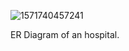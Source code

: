 ![1571740457241](/home/andrea/.config/Typora/typora-user-images/1571740457241.png)



ER Diagram of an hospital.